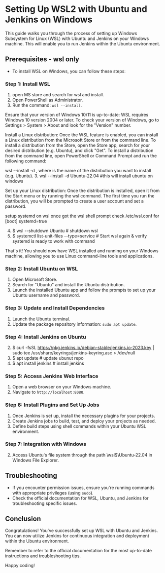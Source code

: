# Setting Up WSL2 with Ubuntu and Jenkins on Windows

This guide walks you through the process of setting up Windows Subsystem for Linux (WSL) with Ubuntu and Jenkins on your Windows machine. This will enable you to run Jenkins within the Ubuntu environment.

## Prerequisites - wsl only

- To install WSL on Windows, you can follow these steps:
### Step 1: Install WSL
1. open MS store and search for wsl and install.
2. Open PowerShell as Administrator.
3. Run the command: `wsl --install`.
   
Ensure that your version of Windows 10/11 is up-to-date: WSL requires Windows 10 version 2004 or later. To check your version of Windows, go to Settings > System > About and look for the "Version" number.

Install a Linux distribution: Once the WSL feature is enabled, you can install a Linux distribution from the Microsoft Store or from the command line. To install a distribution from the Store, open the Store app, search for your desired distribution (e.g. Ubuntu), and click "Get". To install a distribution from the command line, open PowerShell or Command Prompt and run the following command: 

wsl --install -d <distro>, where <distro> is the name of the distribution you want to install (e.g. Ubuntu).
3. wsl --install -d Ubuntu-22.04  #this will install ubuntu on windows 

Set up your Linux distribution: Once the distribution is installed, open it from the Start menu or by running the wsl command. The first time you run the distribution, you will be prompted to create a user account and set a password.

setup systemd on wsl once got the wsl shell prompt check /etc/wsl.conf  for [boot] systemd=true

4. $ wsl --shutdown Ubuntu  # shutdown wsl
5. $ systemctl list-unit-files --type=service   # Start wsl again &  verify systemd is ready to work with command

That's it! You should now have WSL installed and running on your Windows machine, allowing you to use Linux command-line tools and applications.
### Step 2: Install Ubuntu on WSL

1. Open Microsoft Store.
2. Search for "Ubuntu" and install the Ubuntu distribution.
3. Launch the installed Ubuntu app and follow the prompts to set up your Ubuntu username and password.
### Step 3: Update and Install Dependencies

1. Launch the Ubuntu terminal.
2. Update the package repository information: `sudo apt update`.
### Step 4: Install Jenkins on Ubuntu
2. $ curl -fsSL https://pkg.jenkins.io/debian-stable/jenkins.io-2023.key | sudo tee /usr/share/keyrings/jenkins-keyring.asc > /dev/null
4. $ apt update # update ubunut repo
5. $ apt install jenkins # install jenkins

### Step 5: Access Jenkins Web Interface

1. Open a web browser on your Windows machine.
2. Navigate to `http://localhost:8080`.

### Step 6: Install Plugins and Set Up Jobs

1. Once Jenkins is set up, install the necessary plugins for your projects.
2. Create Jenkins jobs to build, test, and deploy your projects as needed.
3. Define build steps using shell commands within your Ubuntu WSL environment.

### Step 7: Integration with Windows

2. Access Ubuntu's file system through the path \\wsl$\Ubuntu-22.04 in Windows File Explorer.
## Troubleshooting

- If you encounter permission issues, ensure you're running commands with appropriate privileges (using `sudo`).
- Check the official documentation for WSL, Ubuntu, and Jenkins for troubleshooting specific issues.
## Conclusion

Congratulations! You've successfully set up WSL with Ubuntu and Jenkins. You can now utilize Jenkins for continuous integration and deployment within the Ubuntu environment.

Remember to refer to the official documentation for the most up-to-date instructions and troubleshooting tips.

Happy coding!
